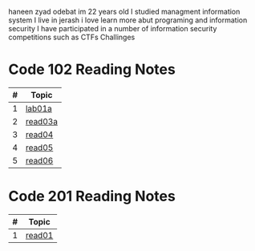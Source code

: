 haneen zyad odebat im 22 years old I studied managment information system 
I live in jerash 
i love learn more abut programing and information security 
I have participated in a number of information security competitions such as CTFs Challinges



# Code 102 Reading Notes

\# |Topic
---|---
1  |[lab01a](lab01a.md)
2  |[read03a](read03a.md)
3  |[read04](read04.md)
4  |[read05](read05.md)
5  |[read06](read06.md)


# Code 201 Reading Notes

\# |Topic
---|---
1  |[read01]()